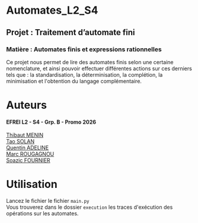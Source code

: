# Automates_L2_S4

## Projet : Traitement d’automate fini

### Matière : Automates finis et expressions rationnelles

Ce projet nous permet de lire des automates finis selon une certaine nomenclature, 
et ainsi pouvoir effectuer différentes actions sur ces derniers tels que : la standardisation,
la déterminisation, la complétion, la minimisation et l'obtention du langage complémentaire.


# Auteurs

#### EFREI L2 - S4 - Grp. B - Promo 2026

[Thibaut MENIN](https://github.com/Pulsar94)\
[Tao SOLAN](https://github.com/THETASOLA)\
[Quentin ADELINE](https://github.com/Quentinadl)\
[Marc ROUGAGNOU](https://github.com/MarcEfrei)\
[Soazic FOURNIER](https://github.com/Sozic)


# Utilisation

Lancez le fichier le fichier `main.py`\
Vous trouverez dans le dossier `execution` les traces d'exécution des opérations sur les automates.